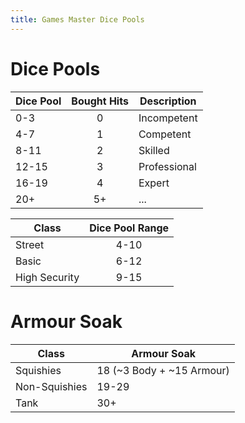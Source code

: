 ```yaml
---
title: Games Master Dice Pools
---
```


# Dice Pools

| Dice Pool | Bought Hits | Description  |
| --------- |:-----------:| ------------ |
| 0-3       |      0      | Incompetent  |
| 4-7       |      1      | Competent    |
| 8-11      |      2      | Skilled      |
| 12-15     |      3      | Professional |
| 16-19     |      4      | Expert       |
| 20+       |     5+      | ...          |

| Class         | Dice Pool Range |
| ------------- |:---------------:|
| Street        |      4-10       |
| Basic         |      6-12       |
| High Security |      9-15       |


# Armour Soak

| Class         | Armour Soak               |
| ------------- | ------------------------- |
| Squishies     | 18 (~3 Body + ~15 Armour) |
| Non-Squishies | 19-29                     |
| Tank          | 30+                       |
